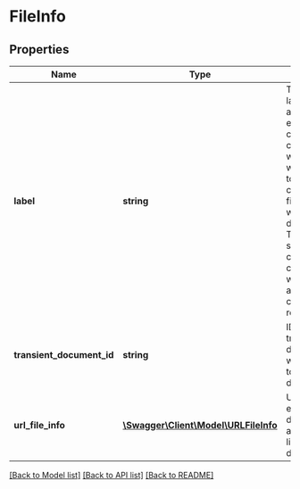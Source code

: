 # FileInfo

## Properties
Name | Type | Description | Notes
------------ | ------------- | ------------- | -------------
**label** | **string** | The unique label value of a file info element. In case of custom workflow this will map a file to corresponding file element in workflow definition. This must be specified in case of custom workflow agreement creation request | [optional] 
**transient_document_id** | **string** | ID for a transient document that will be added to the library document | [optional] 
**url_file_info** | [**\Swagger\Client\Model\URLFileInfo**](URLFileInfo.md) | URL for an external document to add to the library document | [optional] 

[[Back to Model list]](../README.md#documentation-for-models) [[Back to API list]](../README.md#documentation-for-api-endpoints) [[Back to README]](../README.md)


